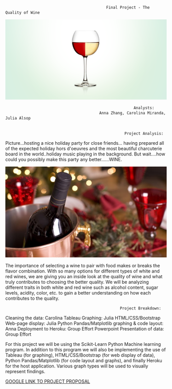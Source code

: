                                                 Final Project - The Quality of Wine

<img src="/Images/Wine 1.png" alt="Wine 1"/>

                                                            Analysts: 
                                             Anna Zhang, Carolina Miranda, Julia Alsop 
                                                   
                                                        
                                                        Project Analysis:                                       
Picture...hosting a nice holiday party for close friends... having prepared all of the expected holiday hors d'oeuvres and the most beautiful charcuterie board in the world..holiday music playing in the background. But wait….how could you possibly make this party any better…...WINE. 

<img src="/Images/Wine 2.jpg" alt="Wine 2"/>

The importance of selecting a wine to pair with food makes or breaks the flavor combination. With so many options for different types of white and red wines, we are giving you an inside look at the quality of wine and what truly contributes to choosing the better quality. We will be analyzing different traits in both white and red wine such as alcohol content, sugar levels, acidity, color, etc. to gain a better understanding on how each contributes to the quality.


                                                      Project Breakdown: 

Cleaning the data: Carolina
Tableau Graphing: Julia
HTML/CSS/Bootstrap Web-page display: Julia 
Python Pandas/Matplotlib graphing & code layout: Anna
Deployment to Heroku: Group Effort
Powerpoint Presentation of data: Group Effort


For this project we will be using the Scikit-Learn Python Machine learning program. In addition to this program we will also be implementing the use of Tableau (for graphing), HTML/CSS/Bootstrap (for web display of data), Python Pandas/Matplotlib (for code layout and graphs), and finally Heroku for the host application. 
Various graph types will be used to visually represent findings.


[GOOGLE LINK TO PROJECT PROPOSAL](https://docs.google.com/document/d/1b-X0_Imnww4HossKf4GbnbFaLi5Pa8GNWNXYUwZZL84/edit)
